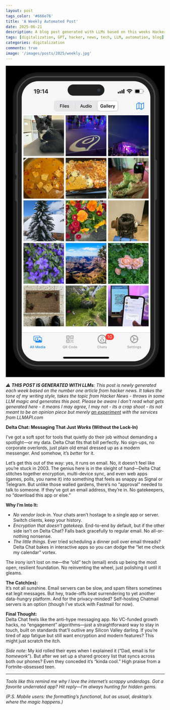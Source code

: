 ```yaml
---
layout: post
tags_color: '#666e76'
title: 'A Weekly Automated Post'
date: 2025-06-21
description: A blog post generated with LLMs based on this weeks Hacker News
tags: [digitalization, GPT, hacker, news, tech, LLM, automation, blog]
categories: digitalization
comments: true
image: '/images/posts/2025/weekly.jpg'
---
```

![](/images/posts/2025/weekly.jpg)

_⚠️ **THIS POST IS GENERATED WITH LLMs**: This post is newly generated each week based on the number one article from hacker news. It takes the tone of my writing style, takes the topic from Hacker News - throws in some LLM magic and generates this post. Please be aware I don't read what gets generated here - it means I may agree, I may not - its a crap shoot - its not meant to be an opinion piece but merely [an experiment](https://github.com/clintjb/Weekly-Post) with the services from LLMAPI.com_

**Delta Chat: Messaging That Just *Works* (Without the Lock-In)**  

I’ve got a soft spot for tools that quietly do their job without demanding a spotlight—or my data. Delta Chat fits that bill perfectly. No sign-ups, no corporate overlords, just plain old email dressed up as a modern messenger. And somehow, it’s *better* for it.  

Let’s get this out of the way: yes, it runs on email. No, it doesn’t feel like you’re stuck in 2003. The genius here is in the sleight of hand—Delta Chat stitches together encryption, multi-device sync, and even web apps (games, polls, you name it) into something that feels as snappy as Signal or Telegram. But unlike those walled gardens, there’s no “approval” needed to talk to someone. If they’ve got an email address, they’re in. No gatekeepers, no “download this app or else.”  

**Why I’m Into It:**  
- *No vendor lock-in.* Your chats aren’t hostage to a single app or server. Switch clients, keep your history.  
- *Encryption that doesn’t gatekeep.* End-to-end by default, but if the other side isn’t on Delta Chat? Falls back gracefully to regular email. No all-or-nothing nonsense.  
- *The little things.* Ever tried scheduling a dinner poll over email threads? Delta Chat bakes in interactive apps so you can dodge the “let me check my calendar” vortex.  

The irony isn’t lost on me—the “old” tech (email) ends up being the most open, resilient foundation. No reinventing the wheel, just polishing it until it gleams.  

**The Catch(es):**  
It’s not all sunshine. Email servers can be slow, and spam filters sometimes eat legit messages. But hey, trade-offs beat surrendering to yet another data-hungry platform. And for the privacy-minded? Self-hosting Chatmail servers is an option (though I’ve stuck with Fastmail for now).  

**Final Thought:**  
Delta Chat feels like the anti-hype messaging app. No VC-funded growth hacks, no “engagement” algorithms—just a straightforward way to stay in touch, built on standards that’ll outlive any Silicon Valley darling. If you’re tired of app fatigue but still want encryption and modern features? This might just scratch the itch.  

*Side note:* My kid rolled their eyes when I explained it (“Dad, email is for *homework*”). But after we set up a shared grocery list that syncs across both our phones? Even they conceded it’s “kinda cool.” High praise from a Fortnite-obsessed teen.  

---  
*Tools like this remind me why I love the internet’s scrappy underdogs. Got a favorite underrated app? Hit reply—I’m always hunting for hidden gems.*  

*(P.S. Mobile users: the formatting’s *functional*, but as usual, desktop’s where the magic happens.)*